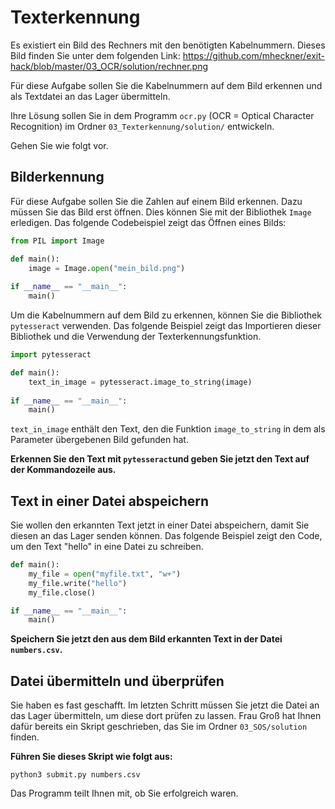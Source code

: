 # Texterkennung
Es existiert ein Bild des Rechners mit den benötigten Kabelnummern.
Dieses Bild finden Sie unter dem folgenden Link:
https://github.com/mheckner/exit-hack/blob/master/03_OCR/solution/rechner.png

Für diese Aufgabe sollen Sie die Kabelnummern auf dem Bild erkennen und als Textdatei an das Lager übermitteln.

Ihre Lösung sollen Sie in dem Programm `ocr.py` (OCR = Optical Character Recognition) im Ordner `03_Texterkennung/solution/` entwickeln.

Gehen Sie wie folgt vor.

## Bilderkennung
Für diese Aufgabe sollen Sie die Zahlen auf einem Bild erkennen. Dazu müssen Sie das Bild erst öffnen. Dies können Sie mit der Bibliothek `Image` erledigen. Das folgende Codebeispiel zeigt das Öffnen eines Bilds:

```python
from PIL import Image

def main():
    image = Image.open("mein_bild.png")
    
if __name__ == "__main__":
    main()
```

Um die Kabelnummern auf dem Bild zu erkennen, können Sie die Bibliothek `pytesseract` verwenden. Das folgende Beispiel zeigt das Importieren dieser Bibliothek und die Verwendung der Texterkennungsfunktion.

```python
import pytesseract

def main():
    text_in_image = pytesseract.image_to_string(image)
    
if __name__ == "__main__":
    main()
```
`text_in_image` enthält den Text, den die Funktion `image_to_string` in dem als Parameter übergebenen Bild gefunden hat.

**Erkennen Sie den Text mit `pytesseract`und geben Sie jetzt den Text auf der Kommandozeile aus.**

## Text in einer Datei abspeichern
Sie wollen den erkannten Text jetzt in einer Datei abspeichern, damit Sie diesen an das Lager senden können. Das folgende Beispiel zeigt den Code, um den Text "hello" in eine Datei zu schreiben.

```python
def main():
    my_file = open("myfile.txt", "w+")
    my_file.write("hello")
    my_file.close()

if __name__ == "__main__":
    main()
```

**Speichern Sie jetzt den aus dem Bild erkannten Text in der Datei `numbers.csv`.**

## Datei übermitteln und überprüfen
Sie haben es fast geschafft. Im letzten Schritt müssen Sie jetzt die Datei an das Lager übermitteln, um diese dort prüfen zu lassen. Frau Groß hat Ihnen dafür bereits ein Skript geschrieben, das Sie im Ordner `03_SOS/solution` finden.

**Führen Sie dieses Skript wie folgt aus:**
```shell
python3 submit.py numbers.csv
```
Das Programm teilt Ihnen mit, ob Sie erfolgreich waren.


